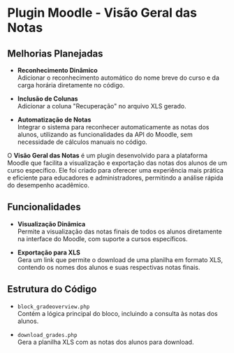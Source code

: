 # Plugin Moodle - Visão Geral das Notas  

##  Melhorias Planejadas  

- **Reconhecimento Dinâmico**  
  Adicionar o reconhecimento automático do nome breve do curso e da carga horária diretamente no código.  

- **Inclusão de Colunas**  
  Adicionar a coluna "Recuperação" no arquivo XLS gerado.  

- **Automatização de Notas**  
  Integrar o sistema para reconhecer automaticamente as notas dos alunos, utilizando as funcionalidades da API do Moodle, sem necessidade de cálculos manuais no código.  

O **Visão Geral das Notas** é um plugin desenvolvido para a plataforma Moodle que facilita a visualização e exportação das notas dos alunos de um curso específico. Ele foi criado para oferecer uma experiência mais prática e eficiente para educadores e administradores, permitindo a análise rápida do desempenho acadêmico.  

##  Funcionalidades  

- **Visualização Dinâmica**  
  Permite a visualização das notas finais de todos os alunos diretamente na interface do Moodle, com suporte a cursos específicos.  

- **Exportação para XLS**  
  Gera um link que permite o download de uma planilha em formato XLS, contendo os nomes dos alunos e suas respectivas notas finais.  

## Estrutura do Código  

- `block_gradeoverview.php`  
  Contém a lógica principal do bloco, incluindo a consulta às notas dos alunos.  

- `download_grades.php`  
  Gera a planilha XLS com as notas dos alunos para download.  
